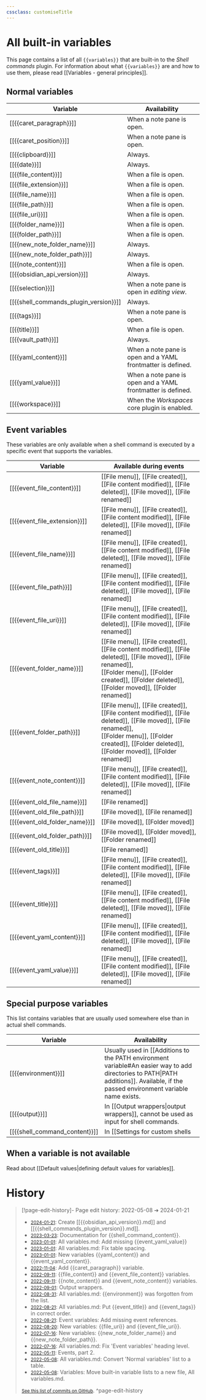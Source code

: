 ```yaml
---
cssclass: customiseTitle
---
```

# All built-in variables

This page contains a list of all `{{variables}}` that are built-in to the *Shell commands* plugin. For information about what `{{variables}}` are and how to use them, please read [[Variables - general principles]].

## Normal variables
| Variable                              | Availability                                                |
| ------------------------------------- | ----------------------------------------------------------- |
| [[{{caret_paragraph}}]]               | When a note pane is open.                                   |
| [[{{caret_position}}]]                | When a note pane is open.                                   |
| [[{{clipboard}}]]                     | Always.                                                     |
| [[{{date}}]]                          | Always.                                                     |
| [[{{file_content}}]]                  | When a file is open.                                        |
| [[{{file_extension}}]]                | When a file is open.                                        |
| [[{{file_name}}]]                     | When a file is open.                                        |
| [[{{file_path}}]]                     | When a file is open.                                        |
| [[{{file_uri}}]]                      | When a file is open.                                        |
| [[{{folder_name}}]]                   | When a file is open.                                        |
| [[{{folder_path}}]]                   | When a file is open.                                        |
| [[{{new_note_folder_name}}]]          | Always.                                                     |
| [[{{new_note_folder_path}}]]          | Always.                                                     |
| [[{{note_content}}]]                  | When a file is open.                                        |
| [[{{obsidian_api_version}}]]          | Always.                                                     |
| [[{{selection}}]]                     | When a note pane is open in *editing view*.                 |
| [[{{shell_commands_plugin_version}}]] | Always.                                                     |
| [[{{tags}}]]                          | When a note pane is open.                                   |
| [[{{title}}]]                         | When a file is open.                                        |
| [[{{vault_path}}]]                    | Always.                                                     |
| [[{{yaml_content}}]]                  | When a note pane is open and a YAML frontmatter is defined. |
| [[{{yaml_value}}]]                    | When a note pane is open and a YAML frontmatter is defined. |
| [[{{workspace}}]]                     | When the *Workspaces* core plugin is enabled.               |

## Event variables
These variables are only available when a shell command is executed by a specific event that supports the variables.

| Variable                      | Available during events                                                                                                                                                                                          |
| ----------------------------- | ---------------------------------------------------------------------------------------------------------------------------------------------------------------------------------------------------------------- |
| [[{{event_file_content}}]]    | [[File menu]], [[File created]], [[File content modified]], [[File deleted]], [[File moved]], [[File renamed]]                                                                                                   |
| [[{{event_file_extension}}]]  | [[File menu]], [[File created]], [[File content modified]], [[File deleted]], [[File moved]], [[File renamed]]                                                                                                   |
| [[{{event_file_name}}]]       | [[File menu]], [[File created]], [[File content modified]], [[File deleted]], [[File moved]], [[File renamed]]                                                                                                   |
| [[{{event_file_path}}]]       | [[File menu]], [[File created]], [[File content modified]], [[File deleted]], [[File moved]], [[File renamed]]                                                                                                   |
| [[{{event_file_uri}}]]        | [[File menu]], [[File created]], [[File content modified]], [[File deleted]], [[File moved]], [[File renamed]]                                                                                                   |
| [[{{event_folder_name}}]]     | [[File menu]], [[File created]], [[File content modified]], [[File deleted]], [[File moved]], [[File renamed]],<br>[[Folder menu]], [[Folder created]], [[Folder deleted]], [[Folder moved]], [[Folder renamed]] |
| [[{{event_folder_path}}]]     | [[File menu]], [[File created]], [[File content modified]], [[File deleted]], [[File moved]], [[File renamed]],<br>[[Folder menu]], [[Folder created]], [[Folder deleted]], [[Folder moved]], [[Folder renamed]] |
| [[{{event_note_content}}]]    | [[File menu]], [[File created]], [[File content modified]], [[File deleted]], [[File moved]], [[File renamed]]                                                                                                   |
| [[{{event_old_file_name}}]]   | [[File renamed]]                                                                                                                                                                                                 |
| [[{{event_old_file_path}}]]   | [[File moved]], [[File renamed]]                                                                                                                                                                                 |
| [[{{event_old_folder_name}}]] | [[File moved]], [[Folder moved]]                                                                                                                                                                                 |
| [[{{event_old_folder_path}}]] | [[File moved]], [[Folder moved]], [[Folder renamed]]                                                                                                                                                             |
| [[{{event_old_title}}]]       | [[File renamed]]                                                                                                                                                                                                 |
| [[{{event_tags}}]]            | [[File menu]], [[File created]], [[File content modified]], [[File deleted]], [[File moved]], [[File renamed]]                                                                                                   |
| [[{{event_title}}]]           | [[File menu]], [[File created]], [[File content modified]], [[File deleted]], [[File moved]], [[File renamed]]                                                                                                   |
| [[{{event_yaml_content}}]]    | [[File menu]], [[File created]], [[File content modified]], [[File deleted]], [[File moved]], [[File renamed]]                                                                                                   |
| [[{{event_yaml_value}}]]    | [[File menu]], [[File created]], [[File content modified]], [[File deleted]], [[File moved]], [[File renamed]]                                       |                                                                                                                                                                                                                  |

## Special purpose variables

This list contains variables that are usually used somewhere else than in actual shell commands.

| Variable            | Availability                                                                                                                                                                        |
| ------------------- | ----------------------------------------------------------------------------------------------------------------------------------------------------------------------------------- |
| [[{{environment}}]] | Usually used in [[Additions to the PATH environment variable#An easier way to add directories to PATH\|PATH additions]]. Available, if the passed environment variable name exists. |
| [[{{output}}]]      | In [[Output wrappers\|output wrappers]], cannot be used as input for shell commands.                                                                                                |
| [[{{shell_command_content}}]] | In [[Settings for custom shells|custom shell settings]] : for defining shell arguments, or a shell command wrapper. |

## When a variable is not available
Read about [[Default values|defining default values for variables]].

# History


> [!page-edit-history]- Page edit history: 2022-05-08 &#10132; 2024-01-21
> - [<small>2024-01-21</small>](https://github.com/Taitava/obsidian-shellcommands-documentation/commit/a94285bc786c5c827a89adb660162cb1f8f7bee0): Create [[{{obsidian_api_version}}.md]] and [[{{shell_commands_plugin_version}}.md]].
> - [<small>2023-03-23</small>](https://github.com/Taitava/obsidian-shellcommands-documentation/commit/07644d90d4a01c20fd0a151a7fec543000df0a54): Documentation for {{shell_command_content}}.
> - [<small>2023-01-01</small>](https://github.com/Taitava/obsidian-shellcommands-documentation/commit/e47cc468318c9508af6883489793dcdcf3e5ca4a): All variables.md: Add missing {{event_yaml_value}}
> - [<small>2023-01-01</small>](https://github.com/Taitava/obsidian-shellcommands-documentation/commit/13cb8b33b0c260833240f024cb4cb20f52717fbe): All variables.md: Fix table spacing.
> - [<small>2023-01-01</small>](https://github.com/Taitava/obsidian-shellcommands-documentation/commit/265fbffa086a29cdabb125380c773b1060a682ee): New variables {{yaml_content}} and {{event_yaml_content}}.
> - [<small>2022-11-04</small>](https://github.com/Taitava/obsidian-shellcommands-documentation/commit/8966b2f59d3695f807025df90b5c34142b7e4845): Add {{caret_paragraph}} variable.
> - [<small>2022-09-11</small>](https://github.com/Taitava/obsidian-shellcommands-documentation/commit/790d38b8cb8f9299abd93e2b6e3f39e114e46294): {{file_content}} and {{event_file_content}} variables.
> - [<small>2022-09-11</small>](https://github.com/Taitava/obsidian-shellcommands-documentation/commit/57eab54eef74305f6ee9868344249ae79115c699): {{note_content}} and {{event_note_content}} variables.
> - [<small>2022-09-01</small>](https://github.com/Taitava/obsidian-shellcommands-documentation/commit/fd9edbf69c25863a39526cf3fe00077625f6a01d): Output wrappers.
> - [<small>2022-08-31</small>](https://github.com/Taitava/obsidian-shellcommands-documentation/commit/5cf7c0763debabf3ff09e304f1ad709cd0c262e5): All variables.md: {{environment}} was forgotten from the list.
> - [<small>2022-08-21</small>](https://github.com/Taitava/obsidian-shellcommands-documentation/commit/36d7f8916e7a75ee3a3faed95a88b60ab5dfd4b2): All variables.md: Put {{event_title}} and {{event_tags}} in correct order.
> - [<small>2022-08-21</small>](https://github.com/Taitava/obsidian-shellcommands-documentation/commit/a2e619cfd3ae02a95d6bc76991e409cdf98ad5b1): Event variables: Add missing event references.
> - [<small>2022-08-20</small>](https://github.com/Taitava/obsidian-shellcommands-documentation/commit/77a2de80ce8655b41b595eda2ffe221ef2a36a02): New variables: {{file_uri}} and {{event_file_uri}}.
> - [<small>2022-07-16</small>](https://github.com/Taitava/obsidian-shellcommands-documentation/commit/12b7600cbffc94290e9fe54476b395cb93a02e7f): New variables: {{new_note_folder_name}} and {{new_note_folder_path}}.
> - [<small>2022-07-16</small>](https://github.com/Taitava/obsidian-shellcommands-documentation/commit/bb4e3da794b9bd1fb01e2d432361217ca09e85bb): All variables.md: Fix 'Event variables' heading level.
> - [<small>2022-05-11</small>](https://github.com/Taitava/obsidian-shellcommands-documentation/commit/5bbc04d5721f6b3723fd5baade2975a596e799dc): Events, part 2.
> - [<small>2022-05-08</small>](https://github.com/Taitava/obsidian-shellcommands-documentation/commit/cccb2b1e0ce4f86ccefc6831f13ba119ef8c30ab): All variables.md: Convert 'Normal variables' list to a table.
> - [<small>2022-05-08</small>](https://github.com/Taitava/obsidian-shellcommands-documentation/commit/f47632e512e5549216f844d42703410de2dde0fc): Variables: Move built-in variable lists to a new file, All variables.md.
> 
> [<small>See this list of commits on GitHub</small>](https://github.com/Taitava/obsidian-shellcommands-documentation/commits/main/./Variables/All%20variables.md).
> ^page-edit-history